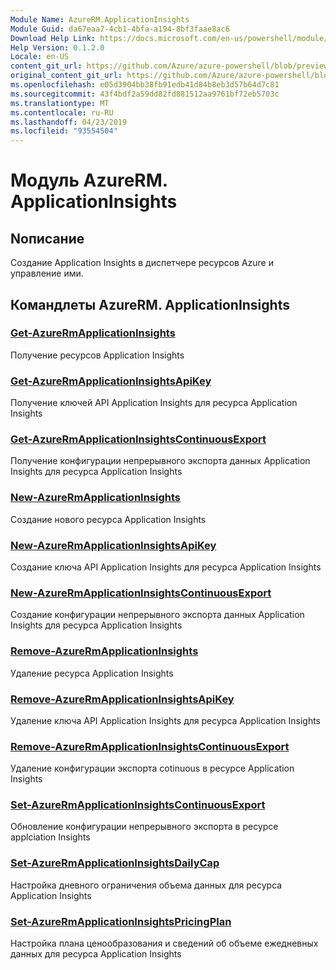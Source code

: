 ```yaml
---
Module Name: AzureRM.ApplicationInsights
Module Guid: da67eaa7-4cb1-4bfa-a194-8bf3faae8ac6
Download Help Link: https://docs.microsoft.com/en-us/powershell/module/azurerm.applicationinsights
Help Version: 0.1.2.0
Locale: en-US
content_git_url: https://github.com/Azure/azure-powershell/blob/preview/src/ResourceManager/ApplicationInsights/Commands.ApplicationInsights/help/AzureRM.ApplicationInsights.md
original_content_git_url: https://github.com/Azure/azure-powershell/blob/preview/src/ResourceManager/ApplicationInsights/Commands.ApplicationInsights/help/AzureRM.ApplicationInsights.md
ms.openlocfilehash: e05d3904bb38fb91edb41d84b8eb3d57b64d7c81
ms.sourcegitcommit: 43f4bdf2a59dd82fd881512aa9761bf72eb5703c
ms.translationtype: MT
ms.contentlocale: ru-RU
ms.lasthandoff: 04/23/2019
ms.locfileid: "93554504"
---
```

# Модуль AzureRM. ApplicationInsights
## Nописание
Создание Application Insights в диспетчере ресурсов Azure и управление ими.

## Командлеты AzureRM. ApplicationInsights
### [Get-AzureRmApplicationInsights](Get-AzureRmApplicationInsights.md)
Получение ресурсов Application Insights

### [Get-AzureRmApplicationInsightsApiKey](Get-AzureRmApplicationInsightsApiKey.md)
Получение ключей API Application Insights для ресурса Application Insights

### [Get-AzureRmApplicationInsightsContinuousExport](Get-AzureRmApplicationInsightsContinuousExport.md)
Получение конфигурации непрерывного экспорта данных Application Insights для ресурса Application Insights

### [New-AzureRmApplicationInsights](New-AzureRmApplicationInsights.md)
Создание нового ресурса Application Insights

### [New-AzureRmApplicationInsightsApiKey](New-AzureRmApplicationInsightsApiKey.md)
Создание ключа API Application Insights для ресурса Application Insights

### [New-AzureRmApplicationInsightsContinuousExport](New-AzureRmApplicationInsightsContinuousExport.md)
Создание конфигурации непрерывного экспорта данных Application Insights для ресурса Application Insights

### [Remove-AzureRmApplicationInsights](Remove-AzureRmApplicationInsights.md)
Удаление ресурса Application Insights

### [Remove-AzureRmApplicationInsightsApiKey](Remove-AzureRmApplicationInsightsApiKey.md)
Удаление ключа API Application Insights для ресурса Application Insights

### [Remove-AzureRmApplicationInsightsContinuousExport](Remove-AzureRmApplicationInsightsContinuousExport.md)
Удаление конфигурации экспорта cotinuous в ресурсе Application Insights

### [Set-AzureRmApplicationInsightsContinuousExport](Set-AzureRmApplicationInsightsContinuousExport.md)
Обновление конфигурации непрерывного экспорта в ресурсе applciation Insights

### [Set-AzureRmApplicationInsightsDailyCap](Set-AzureRmApplicationInsightsDailyCap.md)
Настройка дневного ограничения объема данных для ресурса Application Insights

### [Set-AzureRmApplicationInsightsPricingPlan](Set-AzureRmApplicationInsightsPricingPlan.md)
Настройка плана ценообразования и сведений об объеме ежедневных данных для ресурса Application Insights

